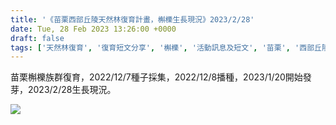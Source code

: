 ```yaml
---
title: '《苗栗西部丘陵天然林復育計畫，槲櫟生長現況》2023/2/28'
date: Tue, 28 Feb 2023 13:26:00 +0000
draft: false
tags: ['天然林復育', '復育短文分享', '槲櫟', '活動訊息及短文', '苗栗', '西部丘陵']
---
```


  
苗栗槲櫟族群復育，2022/12/7種子採集，2022/12/8播種，2023/1/20開始發芽，2023/2/28生長現況。

![](https://www.reforestation.tw/wp-content/uploads/2023/06/20230228-苗栗西部丘陵天然林復育計畫，槲櫟生長現況-1024x768.jpg)